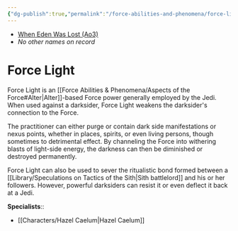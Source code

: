 ```yaml
---
{"dg-publish":true,"permalink":"/force-abilities-and-phenomena/force-light/","tags":["light","alter","forcepower"],"noteIcon":"saber1"}
---
```


- [When Eden Was Lost (Ao3)](https://archiveofourown.org/works/19334440/chapters/45992584)
- *No other names on record*
# Force Light
Force Light is an [[Force Abilities & Phenomena/Aspects of the Force#Alter\|Alter]]-based Force power generally employed by the Jedi. When used against a darksider, Force Light weakens the darksider's connection to the Force. 

The practitioner can either purge or contain dark side manifestations or nexus points, whether in places, spirits, or even living persons, though sometimes to detrimental effect. By channeling the Force into withering blasts of light-side energy, the darkness can then be diminished or destroyed permanently. 

Force Light can also be used to sever the ritualistic bond formed between a [[Library/Speculations on Tactics of the Sith\|Sith battlelord]] and his or her followers. However, powerful darksiders can resist it or even deflect it back at a Jedi.

**Specialists**::
- [[Characters/Hazel Caelum\|Hazel Caelum]]